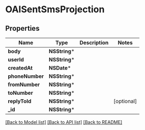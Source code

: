 # OAISentSmsProjection

## Properties
Name | Type | Description | Notes
------------ | ------------- | ------------- | -------------
**body** | **NSString*** |  | 
**userId** | **NSString*** |  | 
**createdAt** | **NSDate*** |  | 
**phoneNumber** | **NSString*** |  | 
**fromNumber** | **NSString*** |  | 
**toNumber** | **NSString*** |  | 
**replyToId** | **NSString*** |  | [optional] 
**_id** | **NSString*** |  | 

[[Back to Model list]](../README#documentation-for-models) [[Back to API list]](../README#documentation-for-api-endpoints) [[Back to README]](../README)


